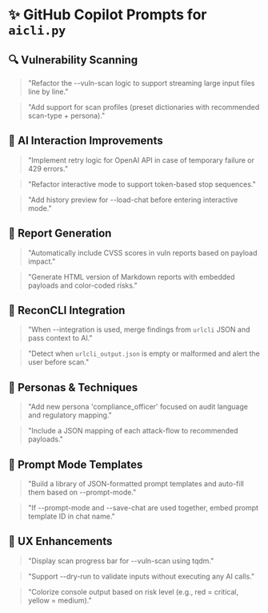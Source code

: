 # ✨ GitHub Copilot Prompts for `aicli.py`

## 🔍 Vulnerability Scanning
> "Refactor the --vuln-scan logic to support streaming large input files line by line."

> "Add support for scan profiles (preset dictionaries with recommended scan-type + persona)."

## 🧠 AI Interaction Improvements
> "Implement retry logic for OpenAI API in case of temporary failure or 429 errors."

> "Refactor interactive mode to support token-based stop sequences."

> "Add history preview for --load-chat before entering interactive mode."

## 📄 Report Generation
> "Automatically include CVSS scores in vuln reports based on payload impact."

> "Generate HTML version of Markdown reports with embedded payloads and color-coded risks."

## 🔗 ReconCLI Integration
> "When --integration is used, merge findings from `urlcli` JSON and pass context to AI."

> "Detect when `urlcli_output.json` is empty or malformed and alert the user before scan."

## 🤖 Personas & Techniques
> "Add new persona 'compliance_officer' focused on audit language and regulatory mapping."

> "Include a JSON mapping of each attack-flow to recommended payloads."

## 🧪 Prompt Mode Templates
> "Build a library of JSON-formatted prompt templates and auto-fill them based on --prompt-mode."

> "If --prompt-mode and --save-chat are used together, embed prompt template ID in chat name."

## 🧼 UX Enhancements
> "Display scan progress bar for --vuln-scan using tqdm."

> "Support --dry-run to validate inputs without executing any AI calls."

> "Colorize console output based on risk level (e.g., red = critical, yellow = medium)."
